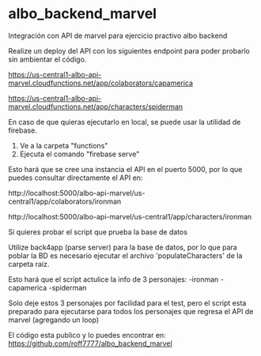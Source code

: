 # albo_backend_marvel
Integración con API de marvel para ejercicio practivo albo backend

Realize un deploy del API con los siguientes endpoint para poder probarlo sin ambientar el código.

https://us-central1-albo-api-marvel.cloudfunctions.net/app/colaborators/capamerica

https://us-central1-albo-api-marvel.cloudfunctions.net/app/characters/spiderman

En caso de que quieras ejecutarlo en local, se puede usar la utilidad de firebase.

1. Ve a la carpeta "functions"
2. Ejecuta el comando "firebase serve"

Esto hará que se cree una instancia el API en el puerto 5000, por lo que puedes consultar directamente el API en:

http://localhost:5000/albo-api-marvel/us-central1/app/colaborators/ironman

http://localhost:5000/albo-api-marvel/us-central1/app/characters/ironman


Si quieres probar el script que prueba la base de datos

Utilize back4app (parse server) para la base de datos, por lo que para poblar la BD
es necesario ejecutar el archivo 'populateCharacters' de la carpeta raiz.

Esto hará que el script actulice la info de 3 personajes:
-ironman
-capamerica
-spiderman

Solo deje estos 3 personajes por facilidad para el test, pero el script esta preparado para ejecutarse para todos
los personajes que regresa el API de marvel (agregando un loop)

El código esta publico y lo puedes encontrar en:
https://github.com/roff7777/albo_backend_marvel


